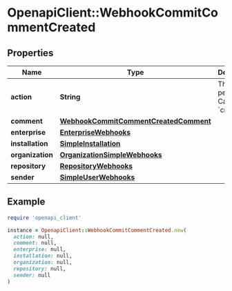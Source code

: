 # OpenapiClient::WebhookCommitCommentCreated

## Properties

| Name | Type | Description | Notes |
| ---- | ---- | ----------- | ----- |
| **action** | **String** | The action performed. Can be &#x60;created&#x60;. |  |
| **comment** | [**WebhookCommitCommentCreatedComment**](WebhookCommitCommentCreatedComment.md) |  |  |
| **enterprise** | [**EnterpriseWebhooks**](EnterpriseWebhooks.md) |  | [optional] |
| **installation** | [**SimpleInstallation**](SimpleInstallation.md) |  | [optional] |
| **organization** | [**OrganizationSimpleWebhooks**](OrganizationSimpleWebhooks.md) |  | [optional] |
| **repository** | [**RepositoryWebhooks**](RepositoryWebhooks.md) |  |  |
| **sender** | [**SimpleUserWebhooks**](SimpleUserWebhooks.md) |  |  |

## Example

```ruby
require 'openapi_client'

instance = OpenapiClient::WebhookCommitCommentCreated.new(
  action: null,
  comment: null,
  enterprise: null,
  installation: null,
  organization: null,
  repository: null,
  sender: null
)
```

